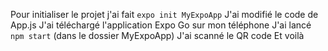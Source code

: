 Pour initialiser le projet j'ai fait `expo init MyExpoApp`
J'ai modifié le code de App.js
J'ai téléchargé l'application Expo Go sur mon téléphone
J'ai lancé `npm start` (dans le dossier MyExpoApp)
J'ai scanné le QR code
Et voilà
